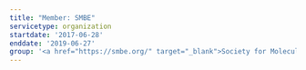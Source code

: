 ```yaml
---
title: "Member: SMBE"
servicetype: organization
startdate: '2017-06-28'
enddate: '2019-06-27'
group: '<a href="https://smbe.org/" target="_blank">Society for Molecular Biology and Evolution (SMBE)</a>'
---
```

